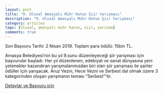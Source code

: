 ```yaml
---
layout: post
title: "9. Ulusal Amasyalı Mihr Hatun Şiir Yarışması"
description: "9. Ulusal Amasyalı Mihr Hatun Şiir Yarışması"
category: articles
tags: [ulusal, amasyali mihr hatun, siir, yarisma]
comments: true
---
```


Son Başvuru Tarihi: 2 Nisan 2019. Toplam para ödülü: 15bin TL.

Amasya Belediyesi’nin bu yıl 9.sunu düzenleyeceği şiir yarışması için başvurular başladı. Her yıl düzenlenen, edebiyat ve sanat dünyasına yeni yetenekler kazandıran yarışmalarımızdan biri olan şiir yarışması ile şairler ödüller için yarışacak.
Aruz Vezni, Hece Vezni ve Serbest dal olmak üzere 3 kategorinden oluşan yarışmanın teması "Serbest"'tir.

[Detaylar ve Başvuru için](http://m.amasya.bel.tr/icerik/11/5276/9-ulusal-amasyali-mihr-hatun-siir-yarismasi-basladi.aspx)